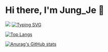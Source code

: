 # Hi there, I'm Jung_Je 👋


<img src="https://img.shields.io/badge/Python-3DDC84?style=flat-square&logo=Python&logoColor=blue&fontColor=yellow"/>
<a href="https://git.io/typing-svg"><img src="https://readme-typing-svg.demolab.com?font=Fira+Code&pause=1000&color=D260F7&width=435&lines=Python+Backend+Developer" alt="Typing SVG" /></a>

[![Top Langs](https://github-readme-stats.vercel.app/api/top-langs/?username=Jung-Je)](https://github.com/anuraghazra/github-readme-stats)

[![Anurag's GitHub stats](https://github-readme-stats.vercel.app/api?username=Jung-Je)](https://github.com/anuraghazra/github-readme-stats)
